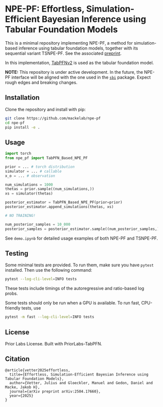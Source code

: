 # NPE-PF: Effortless, Simulation-Efficient Bayesian Inference using Tabular Foundation Models

This is a minimal repository implementing NPE-PF, a method for simulation-based inference using tabular foundation models, together with its sequential variant TSNPE-PF. See the associated [preprint](https://arxiv.org/abs/2504.17660).

In this implementation, [TabPFNv2](https://github.com/PriorLabs/TabPFN) is used as the tabular foundation model.

**NOTE:** This repository is under active development. In the future, the NPE-PF interface will be aligned with the one used in the [`sbi`](https://github.com/sbi-dev/sbi) package. Expect rough edges and breaking changes.

## Installation

Clone the repository and install with pip:

```bash
git clone https://github.com/mackelab/npe-pf
cd npe-pf
pip install -e .
```

## Usage

```python
import torch
from npe_pf import TabPFN_Based_NPE_PF

prior = ... # torch distribution
simulator = ... # callable
x_o = ... # observation

num_simulations = 1000
thetas = prior.sample((num_simulations,))
xs = simulator(thetas)

posterior_estimator = TabPFN_Based_NPE_PF(prior=prior)
posterior_estimator.append_simulations(thetas, xs)

# NO TRAINING!

num_posterior_samples = 10_000
posterior_samples = posterior_estimator.sample((num_posterior_samples,), x=x_o)
```

See `demo.ipynb` for detailed usage examples of both NPE-PF and TSNPE-PF.

## Testing

Some minimal tests are provided. To run them, make sure you have `pytest` installed. Then use the following command:
```bash
pytest --log-cli-level=INFO tests
```
These tests include timings of the autoregressive and ratio-based log probs.

Some tests should only be run when a GPU is available.
To run fast, CPU-friendly tests, use
```bash
pytest -m fast --log-cli-level=INFO tests
```

## License

Prior Labs License. Built with PriorLabs-TabPFN.

## Citation
```
@article{vetter2025effortless,
  title={Effortless, Simulation-Efficient Bayesian Inference using Tabular Foundation Models},
  author={Vetter, Julius and Gloeckler, Manuel and Gedon, Daniel and Macke, Jakob H},
  journal={arXiv preprint arXiv:2504.17660},
  year={2025}
}
```
